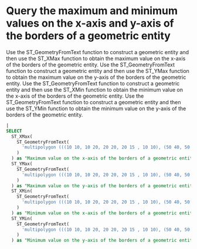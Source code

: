 # Query the maximum and minimum values on the x-axis and y-axis of the borders of a geometric entity

Use the ST_GeometryFromText function to construct a geometric entity and then use the ST_XMax function to obtain the maximum value on the x-axis of the borders of the geometric entity.
Use the ST_GeometryFromText function to construct a geometric entity and then use the ST_YMax function to obtain the maximum value on the y-axis of the borders of the geometric entity.
Use the ST_GeometryFromText function to construct a geometric entity and then use the ST_XMin function to obtain the minimum value on the x-axis of the borders of the geometric entity.
Use the ST_GeometryFromText function to construct a geometric entity and then use the ST_YMin function to obtain the minimum value on the y-axis of the borders of the geometric entity.

```SQL
|
SELECT
  ST_XMax(
    ST_GeometryFromText(
      'multipolygon (((10 10, 10 20, 20 20, 20 15 , 10 10), (50 40, 50 50, 60 50, 60 40, 50 40)))'
    )
  ) as "Maximum value on the x-axis of the borders of a geometric entity",
  ST_YMax(
    ST_GeometryFromText(
      'multipolygon (((10 10, 10 20, 20 20, 20 15 , 10 10), (50 40, 50 50, 60 50, 60 40, 50 40)))'
    )
  ) as "Maximum value on the y-axis of the borders of a geometric entity",
  ST_XMin(
    ST_GeometryFromText(
      'multipolygon (((10 10, 10 20, 20 20, 20 15 , 10 10), (50 40, 50 50, 60 50, 60 40, 50 40)))'
    )
  ) as "Minimum value on the x-axis of the borders of a geometric entity",
  ST_YMin(
    ST_GeometryFromText(
      'multipolygon (((10 10, 10 20, 20 20, 20 15 , 10 10), (50 40, 50 50, 60 50, 60 40, 50 40)))'
    )
  ) as "Minimum value on the y-axis of the borders of a geometric entity"
```
